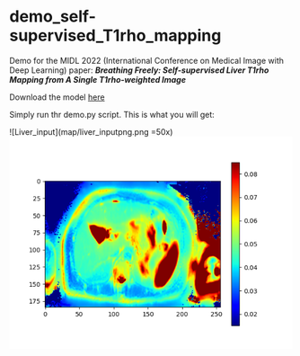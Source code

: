 # demo_self-supervised_T1rho_mapping
Demo for the MIDL 2022 (International Conference on Medical Image with Deep Learning) paper:  ***Breathing Freely: Self-supervised Liver T1rho Mapping from A Single T1rho-weighted Image***   
  
Download the model [here](https://drive.google.com/drive/folders/1LN5iQa80_mcDQeTmcZQdU0sRbqXQVYkm)  

Simply run thr demo.py script. This is what you will get:  

![Liver_input](map/liver_inputpng.png =50x)![Liver](map/liver_trho.png)
